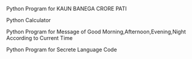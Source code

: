 Python Program for KAUN BANEGA CRORE PATI

Python Calculator

Python Program for Message of Good Morning,Afternoon,Evening,Night According to Current Time

Python Program for Secrete Language Code
